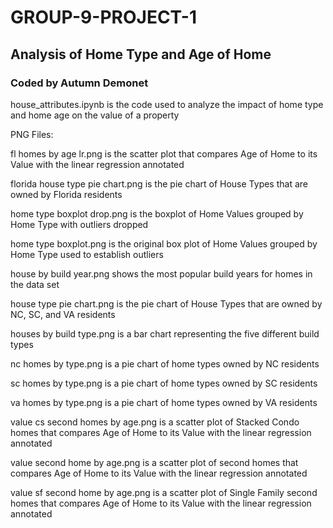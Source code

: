 # GROUP-9-PROJECT-1

## Analysis of Home Type and Age of Home

### Coded by Autumn Demonet

house_attributes.ipynb is the code used to analyze the impact of home type and home age on the value of a property 

PNG Files:

fl homes by age lr.png is the scatter plot that compares Age of Home to its Value with the linear regression annotated

florida house type pie chart.png is the pie chart of House Types that are owned by Florida residents

home type boxplot drop.png is the boxplot of Home Values grouped by Home Type with outliers dropped

home type boxplot.png is the original box plot of Home Values grouped by Home Type used to establish outliers

house by build year.png shows the most popular build years for homes in the data set

house type pie chart.png is the pie chart of House Types that are owned by NC, SC, and VA residents

houses by build type.png is a bar chart representing the five different build types

nc homes by type.png is a pie chart of home types owned by NC residents

sc homes by type.png is a pie chart of home types owned by SC residents

va homes by type.png is a pie chart of home types owned by VA residents

value cs second homes by age.png is a scatter plot of Stacked Condo homes that compares Age of Home to its Value with the linear regression annotated

value second home by age.png is a scatter plot of second homes that compares Age of Home to its Value with the linear regression annotated

value sf second home by age.png is a scatter plot of Single Family second homes that compares Age of Home to its Value with the linear regression annotated